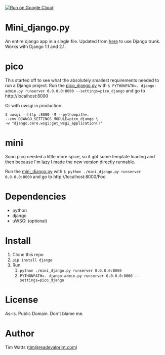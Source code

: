 [![Run on Google Cloud](https://storage.googleapis.com/cloudrun/button.svg)](https://console.cloud.google.com/cloudshell/editor?shellonly=true&cloudshell_image=gcr.io/cloudrun/button&cloudshell_git_repo=https://github.com/readevalprint/mini-django)



Mini_django.py
==============

An entire django app in a single file. Updated from [here](http://olifante.blogs.com/covil/2010/04/minimal-django.html) to use Django trunk.
Works with Django 1.1 and 2.1.

pico
====
This started off to see what the absolutely smallest requirements needed to run a Django project. Run the [pico_django.py](https://github.com/readevalprint/mini-django/blob/master/pico_django.py) with `$ PYTHONPATH=. django-admin.py runserver 0.0.0.0:8000 --settings=pico_django` and go to http://localhost:8000

Or with uwsgi in production:

    $ uwsgi --http :8000 -M --pythonpath=. 
    --env DJANGO_SETTINGS_MODULE=pico_django \
    -w "django.core.wsgi:get_wsgi_application()"

mini
====
Soon pico needed a little more spice, so it got some template loading and then because I'm lazy I made the new version directly runnable.

Run the [mini_django.py](https://github.com/readevalprint/mini-django/blob/master/mini_django.py) with `$ python ./mini_django.py runserver 0.0.0.0:8000` and go to http://localhost:8000/Foo

Dependencies
===========
* python
* django
* uWSGI (optional)

Install
======
1. Clone this repo
2. `pip install django`
3. Run
    1. `python ./mini_django.py runserver 0.0.0.0:8000`
    2. `PYTHONPATH=. django-admin.py runserver 0.0.0.0:8000 --settings=pico_django`


License
=======
As-is. Public Domain. Don't blame me.

Author
======
Tim Watts (tim@readevalprint.com)
